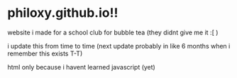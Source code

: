 # philoxy.github.io!!
website i made for a school club for bubble tea (they didnt give me it :[ ) 

i update this from time to time (next update probably in like 6 months when i remember this exists T-T)

html only because i havent learned javascript (yet)
